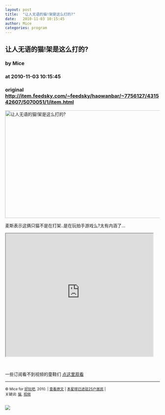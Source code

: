```yaml
---
layout: post
title:  "让人无语的猫!架是这么打的?"
date:   2010-11-03 10:15:45
author: Mice
categories: program
---
```


## 让人无语的猫!架是这么打的?
### by Mice
### at 2010-11-03 10:15:45
### original <http://item.feedsky.com/~feedsky/haowanbar/~7756127/431542607/5070051/1/item.html>

<p><a href="http://photo.9haow.cn/2010/11/03/mao.jpg"><img alt="让人无语的猫!架是这么打的?" src="http://photo.9haow.cn/2010/11/03/mao.jpg" width="507" height="350"></a></p>
<p>麦斯表示这俩只猫不是在打架..是在玩拍手游戏么?太有内涵了…</p>
<p><iframe src="http://reader.googleusercontent.com/reader/embediframe?src=http://player.youku.com/player.php/sid/XMjE3NjI3MDUy/v.swf&amp;width=480&amp;height=400" width="480" height="400"></iframe></p>
<br><p>一些订阅看不到视频的童鞋们 <a href="http://www.9haow.cn/2010/11/03/mao_dajia.html">点这里观看</a></p><hr>
<p><small>© Mice for <a href="http://www.9haow.cn">好玩吧</a>, 2010. |
<a href="http://www.9haow.cn/2010/11/03/mao_dajia.html">查看原文</a> |
<a href="http://www.9haow.cn/2010/11/03/mao_dajia.html#comments">本星球已进驻25户居民</a> |
<br>
关键词: <a href="http://www.9haow.cn/tag/%e7%8c%ab" rel="tag">猫</a>, <a href="http://www.9haow.cn/tag/%e8%a7%86%e9%a2%91" rel="tag">视频</a><br>
</small></p><img src="http://www1.feedsky.com/t1/431542607/haowanbar/feedsky/s.gif?r=http://item.feedsky.com/~feedsky/haowanbar/~7756127/431542607/5070051/1/item.html" border="0" height="0" width="0"><p><a href="http://www1.feedsky.com/r/l/feedsky/haowanbar/431542607/art01.html"><img border="0" ismap src="http://www1.feedsky.com/r/i/feedsky/haowanbar/431542607/art01.gif"></a></p>